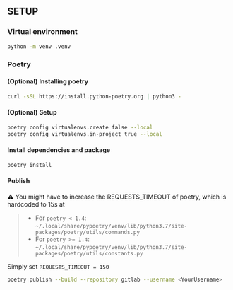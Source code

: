 ## SETUP

### Virtual environment

```bash
python -m venv .venv
```

### Poetry

#### (Optional) Installing poetry

```bash
curl -sSL https://install.python-poetry.org | python3 -
```

#### (Optional) Setup

```bash
poetry config virtualenvs.create false --local
poetry config virtualenvs.in-project true --local
```

#### Install dependencies and package

```bash
poetry install
```

#### Publish

:warning: You might have to increase the REQUESTS_TIMEOUT of poetry, which is hardcoded to 15s at

> - For `poetry < 1.4`: `~/.local/share/pypoetry/venv/lib/python3.7/site-packages/poetry/utils/commands.py`
> - For `poetry >= 1.4`: `~/.local/share/pypoetry/venv/lib/python3.7/site-packages/poetry/utils/constants.py`

Simply set `REQUESTS_TIMEOUT = 150`

```bash
poetry publish --build --repository gitlab --username <YourUsername>
```
